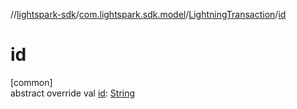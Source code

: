 //[lightspark-sdk](../../../index.md)/[com.lightspark.sdk.model](../index.md)/[LightningTransaction](index.md)/[id](id.md)

# id

[common]\
abstract override val [id](id.md): [String](https://kotlinlang.org/api/latest/jvm/stdlib/kotlin/-string/index.html)
